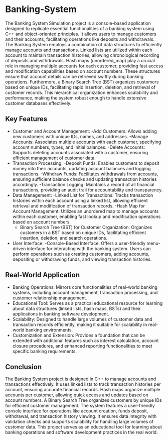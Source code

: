 # Banking-System
The Banking System Simulation project is a console-based application designed to replicate essential functionalities of a banking system using C++ and object-oriented principles. It allows users to manage customers and their accounts, facilitating operations like deposits and withdrawals. The Banking System employs a combination of data structures to efficiently manage accounts and transactions. Linked lists are utilized within each account to maintain transaction histories, allowing chronological recording of deposits and withdrawals. Hash maps (unordered_map) play a crucial role in managing multiple accounts for each customer, providing fast access and modification capabilities based on account numbers. These structures ensure that account details can be retrieved swiftly during banking operations. Furthermore, a Binary Search Tree (BST) organizes customers based on unique IDs, facilitating rapid insertion, deletion, and retrieval of customer records. This hierarchical organization enhances scalability and performance, making the system robust enough to handle extensive customer databases effectively.
## Key Features
  - Customer and Account Management:
    -Add Customers: Allows adding new customers with unique IDs, names, and addresses.
    -Manage Accounts: Associates multiple accounts with each customer, specifying account numbers, types, and initial balances.
    -Delete Accounts: Supports deleting accounts associated with a customer, ensuring efficient management of customer data.
  - Transaction Processing:
    -Deposit Funds: Enables customers to deposit money into their accounts, updating account balances and logging transactions.
    -Withdraw Funds: Facilitates withdrawals from accounts, ensuring sufficient balance checks and updating transaction histories accordingly.
    -Transaction Logging: Maintains a record of all financial transactions, providing an audit trail for accountability and transparency.
  - Data Management:
    -Linked List for Transactions: Tracks transaction histories within each account using a linked list, allowing efficient retrieval and modification of transaction records.
    -Hash Map for Account Management: Utilizes an unordered map to manage accounts within each customer, enabling fast lookup and modification operations based on account numbers.
    - Binary Search Tree (BST) for Customer Organization: Organizes customers in a BST based on unique IDs, facilitating efficient insertion, deletion, and search operations.
  - User Interface:
    -Console-Based Interface: Offers a user-friendly menu-driven interface for interacting with the banking system. Users can perform operations such as creating customers, adding accounts, depositing or withdrawing funds, and viewing transaction histories.
    
## Real-World Application
  
  - Banking Operations: Mirrors core functionalities of real-world banking systems, including account management, transaction processing, and customer relationship management.
  - Educational Tool: Serves as a practical educational resource for learning about data structures (linked lists, hash maps, BSTs) and their applications in banking software development.
  - Scalability: Designed to handle large volumes of customer data and transaction records efficiently, making it suitable for scalability in real-world banking environments.
  - Customization and Extension: Provides a foundation that can be extended with additional features such as interest calculation, account closure procedures, and enhanced reporting functionalities to meet specific banking requirements.

## Conclusion
The Banking System project is designed in C++ to manage accounts and transactions effectively. It uses linked lists to track transaction histories per account, ensuring accurate financial records. Hash maps organize multiple accounts per customer, allowing quick access and updates based on account numbers. A Binary Search Tree organizes customers by unique IDs for efficient customer management. The system features a user-friendly console interface for operations like account creation, funds deposit, withdrawal, and transaction history viewing. It ensures data integrity with validation checks and supports scalability for handling large volumes of customer data. This project serves as an educational tool for learning about banking operations and software development practices in the real world.
  


     
